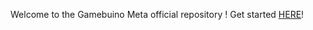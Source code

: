 Welcome to the Gamebuino Meta official repository !
Get started [HERE](https://gamebuino.com/start)!